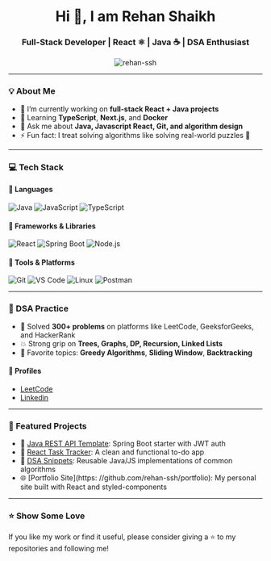 <h1 align="center">Hi 👋, I am Rehan Shaikh</h1>
<h3 align="center">Full-Stack Developer | React ⚛️ | Java ☕ | DSA Enthusiast</h3>

<p align="center">
  <img src="https://komarev.com/ghpvc/?username=rehan-ssh&label=Profile%20views&color=0e75b6&style=flat" alt="rehan-ssh" />
</p>

---

### 💡 About Me

- 🔭 I’m currently working on **full-stack React + Java projects**
- 🌱 Learning **TypeScript**, **Next.js**, and **Docker**
- 💬 Ask me about **Java, Javascript React, Git, and algorithm design**
- ⚡ Fun fact: I treat solving algorithms like solving real-world puzzles 🧩

---

### 💻 Tech Stack

#### 🔹 Languages

![Java](https://img.shields.io/badge/Java-ED8B00?style=for-the-badge&logo=java&logoColor=white)
![JavaScript](https://img.shields.io/badge/JavaScript-F7DF1E?style=for-the-badge&logo=javascript&logoColor=black)
![TypeScript](https://img.shields.io/badge/TypeScript-007ACC?style=for-the-badge&logo=typescript&logoColor=white)

#### 🔹 Frameworks & Libraries

![React](https://img.shields.io/badge/React-20232A?style=for-the-badge&logo=react&logoColor=61DAFB)
![Spring Boot](https://img.shields.io/badge/Spring%20Boot-6DB33F?style=for-the-badge&logo=spring-boot&logoColor=white)
![Node.js](https://img.shields.io/badge/Node.js-339933?style=for-the-badge&logo=node.js&logoColor=white)

#### 🔹 Tools & Platforms

![Git](https://img.shields.io/badge/Git-F05032?style=for-the-badge&logo=git&logoColor=white)
![VS Code](https://img.shields.io/badge/VS%20Code-007ACC?style=for-the-badge&logo=visual-studio-code&logoColor=white)
![Linux](https://img.shields.io/badge/Linux-FCC624?style=for-the-badge&logo=linux&logoColor=black)
![Postman](https://img.shields.io/badge/Postman-FF6C37?style=for-the-badge&logo=postman&logoColor=white)

---

### 🧠 DSA Practice

- 🔢 Solved **300+ problems** on platforms like LeetCode, GeeksforGeeks, and HackerRank
- 💥 Strong grip on **Trees, Graphs, DP, Recursion, Linked Lists**
- 🧪 Favorite topics: **Greedy Algorithms**, **Sliding Window**, **Backtracking**

#### 🚀 Profiles

- [LeetCode](https://leetcode.com/your-username)
- [Linkedin](https://linkedin.com/in/your-linkedin)

---

### 📂 Featured Projects

- 📘 [Java REST API Template](https://github.com/rehan-ssh/java-rest-api): Spring Boot starter with JWT auth
- 🧠 [React Task Tracker](https://github.com/rehan-ssh/react-task-tracker): A clean and functional to-do app
- 🧩 [DSA Snippets](https://github.com/rehan-ssh/dsa-snippets): Reusable Java/JS implementations of common algorithms
- 🌐 [Portfolio Site](https: //github.com/rehan-ssh/portfolio): My personal site built with React and styled-components

---

### ⭐ Show Some Love

If you like my work or find it useful, please consider giving a ⭐ to my repositories and following me!
